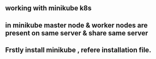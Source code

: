 ## working with minikube k8s
## in minikube master node & worker nodes are present on same server & share same server

## Frstly install minikube , refere installation file.

## 
